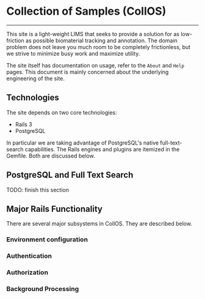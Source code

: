 # Collection of Samples (CollOS)

--------------------------------

This site is a light-weight LIMS that seeks to provide a solution for as low-friction as possible biomaterial tracking and annotation. The domain problem does not leave you much room to be completely frictionless, but we strive to minimize busy work and maximize utility.

The site itself has documentation on usage, refer to the `About` and `Help` pages. This document is mainly concerned about the underlying engineering of the site.


## Technologies

The site depends on two core technologies:

* Rails 3
* PostgreSQL

In particular we are taking advantage of PostgreSQL's native full-text-search capabilities. The Rails engines and plugins are itemized in the Gemfile. Both are discussed below.


## PostgreSQL and Full Text Search

TODO: finish this section

## Major Rails Functionality

There are several major subsystems in CollOS. They are described below.

### Environment configuration

### Authentication

### Authorization

### Background Processing

